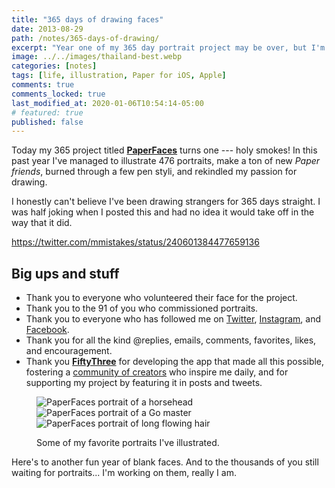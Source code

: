 ```yaml
---
title: "365 days of drawing faces"
date: 2013-08-29
path: /notes/365-days-of-drawing/
excerpt: "Year one of my 365 day portrait project may be over, but I'm just getting started."
image: ../../images/thailand-best.webp
categories: [notes]
tags: [life, illustration, Paper for iOS, Apple]
comments: true
comments_locked: true
last_modified_at: 2020-01-06T10:54:14-05:00
# featured: true
published: false
---
```


Today my 365 project titled [**PaperFaces**](/paperfaces/) turns one --- holy smokes! In this past year I've managed to illustrate 476 portraits, make a ton of new *Paper friends*, burned through a few pen styli, and rekindled my passion for drawing.

I honestly can't believe I've been drawing strangers for 365 days straight. I was half joking when I posted this and had no idea it would take off in the way that it did.

https://twitter.com/mmistakes/status/240601384477659136

## Big ups and stuff

- Thank you to everyone who volunteered their face for the project.
- Thank you to the 91 of you who commissioned portraits.
- Thank you to everyone who has followed me on [Twitter](https://twitter.com/mmistakes), [Instagram](https://instagram.com/mmistakes), and [Facebook](https://www.facebook.com/michaelrose).
- Thank you for all the kind @replies, emails, comments, favorites, likes, and encouragement.
- Thank you [**FiftyThree**](https://www.fiftythree.com/) for developing the app that made all this possible, fostering a [community of creators](http://madewithpaper.fiftythree.com/) who inspire me daily, and for supporting my project by featuring it in posts and tweets.

<figure class="three-column">
  <img alt="PaperFaces portrait of a horsehead" src="../../images/paperfaces-studioprisoner-twitter.jpg">
  <img alt="PaperFaces portrait of a Go master" src="../../images/paperfaces-go-master.jpg">
  <img alt="PaperFaces portrait of long flowing hair" src="../../images/paperfaces-genevasands-twitter.jpg">
  <figcaption><p>Some of my favorite portraits I've illustrated.</p></figcaption>
</figure>

Here's to another fun year of blank faces. And to the thousands of you still waiting for portraits... I'm working on them, really I am.

